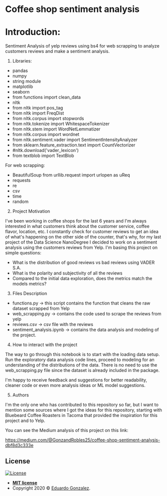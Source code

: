 # Coffee shop sentiment analysis

# Introduction:

Sentiment Analysis of yelp reviews using bs4 for web scrapping to analyze customers reviews and make a sentiment analysis.

1. Libraries:

* pandas
* numpy
* string module
* matplotlib
* seaborn
* from functions import clean_data
* nltk
* from nltk import pos_tag
* from nltk import FreqDist
* from nltk.corpus import stopwords
* from nltk.tokenize import WhitespaceTokenizer
* from nltk.stem import WordNetLemmatizer
* from nltk.corpus import wordnet
* from nltk.sentiment.vader import SentimentIntensityAnalyzer
* from sklearn.feature_extraction.text import CountVectorizer
* #nltk.download('vader_lexicon')
* from textblob import TextBlob

For web scrapping:

* BeautifulSoup
from urllib.request import urlopen as uReq
* requests
* re
* csv
* time
* random

2. Project Motivation

I've been working in coffee shops for the last 6 years and I'm always interested in what customers think about the customer service, coffee flavor, location, etc. I constantly check for customer reviews to get an idea of what's happening on the other side of the counter, that's why, for my last project of the Data Science NanoDegree I decided to work on a sentiment analysis using the customers reviews from Yelp. I'm basing this project on simple questions:

* What is the distribution of good reviews vs bad reviews using VADER S.A.
* What is the polarity and subjectivity of all the reviews
* Compared to the initial data exploration, does the metrics match the models metrics?


3. Files Description

* functions.py -> this script contains the function that cleans the raw dataset scrapped from Yelp
* web_scrapping.py -> contains the code used to scrape the reviews from yelp
* reviews.csv -> csv file with the reviews
* sentiment_analysis.ipynb -> contains the data analysis and modeling of the project.

4. How to interact with the project

The way to go through this notebook is to start with the loading data setup. Run the exploratory data analysis code lines, proceed to modeling for an understanding of the distributions of the data. There is no need to use the web_scrapping.py file since the dataset is already included in the package. 

I'm happy to receive feedback and suggestions for better readability, cleaner code or even more analysis ideas or ML model suggestions.

5. Authors

I'm the only one who has contributed to this repository so far, but I want to mention some sources where I got the ideas for this repository, starting with Bluebeard Coffee Roasters in Tacoma that provided the inspiration for this project and to Yelp.

You can see the Medium analysis of this project on this link: 

https://medium.com/@GonzandRobles25/coffee-shop-sentiment-analysis-dbf8d3c333e
## License

[![License](http://img.shields.io/:license-mit-blue.svg?style=flat-square)](http://badges.mit-license.org)

- **[MIT license](http://opensource.org/licenses/mit-license.php)**
- Copyright 2020 © <a href="https://medium.com/@GonzandRobles25" target="_blank">Eduardo Gonzalez</a>.
